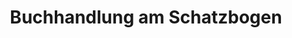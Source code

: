 ---
title: "Buchhandlung am Schatzbogen"
url: /muenchen/buchhandlung-am-schatzbogen/
shop: Bücher
---